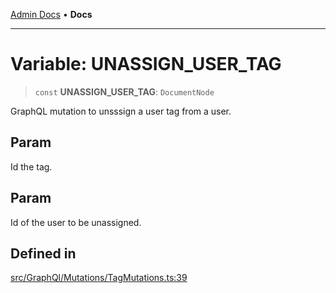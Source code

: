 [Admin Docs](/) • **Docs**

***

# Variable: UNASSIGN\_USER\_TAG

> `const` **UNASSIGN\_USER\_TAG**: `DocumentNode`

GraphQL mutation to unsssign a user tag from a user.

## Param

Id the tag.

## Param

Id of the user to be unassigned.

## Defined in

[src/GraphQl/Mutations/TagMutations.ts:39](https://github.com/PalisadoesFoundation/talawa-admin/blob/main/src/GraphQl/Mutations/TagMutations.ts#L39)
